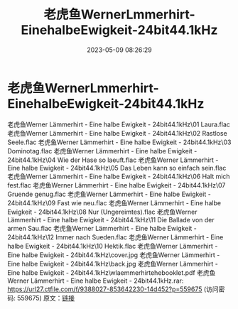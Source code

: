 ﻿---
title: 老虎鱼WernerLmmerhirt-EinehalbeEwigkeit-24bit44.1kHz
date: 2023-05-09 08:26:29
categories: 古典音乐、新世纪、纯音雅乐
tags: 纯音雅乐
---
# 老虎鱼WernerLmmerhirt-EinehalbeEwigkeit-24bit44.1kHz

老虎鱼Werner Lämmerhirt - Eine halbe
Ewigkeit - 24bit44.1kHz\01 Laura.flac
老虎鱼Werner Lämmerhirt - Eine halbe Ewigkeit - 24bit44.1kHz\02
Rastlose Seele.flac
老虎鱼Werner Lämmerhirt - Eine halbe Ewigkeit - 24bit44.1kHz\03
Dominotag.flac
老虎鱼Werner Lämmerhirt - Eine halbe Ewigkeit - 24bit44.1kHz\04 Wie
der Hase so laeuft.flac
老虎鱼Werner Lämmerhirt - Eine halbe Ewigkeit - 24bit44.1kHz\05 Das
Leben kann so einfach sein.flac
老虎鱼Werner Lämmerhirt - Eine halbe Ewigkeit - 24bit44.1kHz\06
Halt mich fest.flac
老虎鱼Werner Lämmerhirt - Eine halbe Ewigkeit - 24bit44.1kHz\07
Gruende genug.flac
老虎鱼Werner Lämmerhirt - Eine halbe Ewigkeit - 24bit44.1kHz\09
Fast wie neu.flac
老虎鱼Werner Lämmerhirt - Eine halbe Ewigkeit - 24bit44.1kHz\08 Nur
(Ungereimtes).flac
老虎鱼Werner Lämmerhirt - Eine halbe Ewigkeit - 24bit44.1kHz\11 Die
Ballade von der armen Sau.flac
老虎鱼Werner Lämmerhirt - Eine halbe Ewigkeit - 24bit44.1kHz\12
Immer nach Sueden.flac
老虎鱼Werner Lämmerhirt - Eine halbe Ewigkeit - 24bit44.1kHz\10
Hektik.flac
老虎鱼Werner Lämmerhirt - Eine halbe Ewigkeit -
24bit44.1kHz\cover.jpg
老虎鱼Werner Lämmerhirt - Eine halbe Ewigkeit -
24bit44.1kHz\back.jpg
老虎鱼Werner Lämmerhirt - Eine halbe Ewigkeit -
24bit44.1kHz\wlaemmerhirtehebooklet.pdf
老虎鱼Werner Lämmerhirt - Eine halbe Ewigkeit - 24bit44.1kHz.rar:
https://url27.ctfile.com/f/9388027-853642230-14d452?p=559675
(访问密码: 559675)
原文：[链接](https://blog.sina.com.cn/s/blog_1647c7e76010311sv.html)